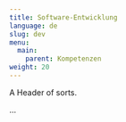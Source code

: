 ```yaml
---
title: Software-Entwicklung
language: de
slug: dev
menu:
  main:
    parent: Kompetenzen
weight: 20
---
```


<p class="lead">
   A Header of sorts.
</p>

...
